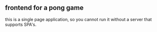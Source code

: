 ## frontend for a pong game

this is a single page application, so you cannot run it without a server that supports SPA's.